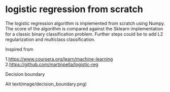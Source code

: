 # logistic regression from scratch
The logistic regression algorithm is implemented from scratch using Numpy. The score of the algorithm is compared against the Sklearn implementation for a classic binary classification problem. Further steps could be to add L2 regularization and multiclass classification.

Inspired from

1.https://www.coursera.org/learn/machine-learning
2.https://github.com/martinpella/logistic-reg

Decision boundary

Alt text(image/decision_boundary.png)

